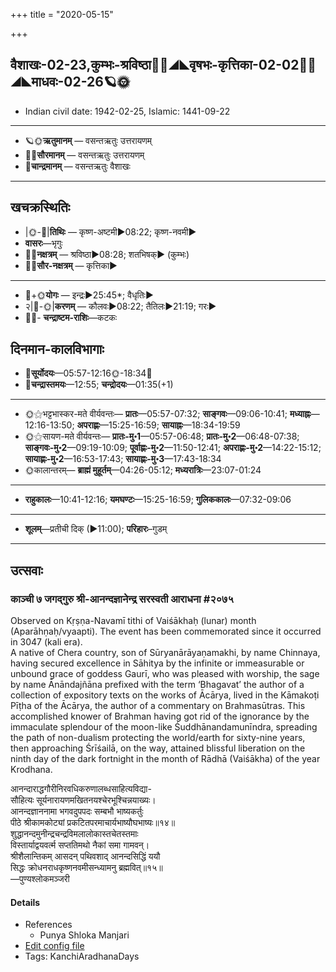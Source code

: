+++
title = "2020-05-15"

+++
## वैशाखः-02-23,कुम्भः-श्रविष्ठा🌛🌌◢◣वृषभः-कृत्तिका-02-02🌌🌞◢◣माधवः-02-26🪐🌞
- Indian civil date: 1942-02-25, Islamic: 1441-09-22
___________________
- 🪐🌞**ऋतुमानम्** — वसन्तऋतुः उत्तरायणम्
- 🌌🌞**सौरमानम्** — वसन्तऋतुः उत्तरायणम्
- 🌛**चान्द्रमानम्** — वसन्तऋतुः वैशाखः
___________________


## खचक्रस्थितिः
- |🌞-🌛|**तिथिः** — कृष्ण-अष्टमी►08:22; कृष्ण-नवमी►  
- **वासरः**—भृगुः  
- 🌌🌛**नक्षत्रम्** — श्रविष्ठा►08:28; शतभिषक्► (कुम्भः)  
- 🌌🌞**सौर-नक्षत्रम्** — कृत्तिका►  
___________________
- 🌛+🌞**योगः** — इन्द्रः►25:45*; वैधृतिः►  
- २|🌛-🌞|**करणम्** — कौलवः►08:22; तैतिलः►21:19; गरः►  
- 🌌🌛- **चन्द्राष्टम-राशिः**—कटकः  


## दिनमान-कालविभागाः
- 🌅**सूर्योदयः**—05:57-12:16🌞️-18:34🌇  
- 🌛**चन्द्रास्तमयः**—12:55; **चन्द्रोदयः**—01:35(+1)  
___________________
- 🌞⚝भट्टभास्कर-मते वीर्यवन्तः— **प्रातः**—05:57-07:32; **साङ्गवः**—09:06-10:41; **मध्याह्नः**—12:16-13:50; **अपराह्णः**—15:25-16:59; **सायाह्नः**—18:34-19:59  
- 🌞⚝सायण-मते वीर्यवन्तः— **प्रातः-मु॰1**—05:57-06:48; **प्रातः-मु॰2**—06:48-07:38; **साङ्गवः-मु॰2**—09:19-10:09; **पूर्वाह्णः-मु॰2**—11:50-12:41; **अपराह्णः-मु॰2**—14:22-15:12; **सायाह्णः-मु॰2**—16:53-17:43; **सायाह्णः-मु॰3**—17:43-18:34  
- 🌞कालान्तरम्— **ब्राह्मं मुहूर्तम्**—04:26-05:12; **मध्यरात्रिः**—23:07-01:24  
___________________
- **राहुकालः**—10:41-12:16; **यमघण्टः**—15:25-16:59; **गुलिककालः**—07:32-09:06  
___________________
- **शूलम्**—प्रतीची दिक् (►11:00); **परिहारः**–गुडम्  
___________________

## उत्सवाः
### काञ्ची ७ जगद्गुरु श्री-आनन्दज्ञानेन्द्र सरस्वती आराधना #२०७५

Observed on Kṛṣṇa-Navamī tithi of Vaiśākhaḥ (lunar) month (Aparāhṇaḥ/vyaapti). The event has been commemorated since it occurred in 3047 (kali era).  
A native of Chera country, son of Sūryanārāyaṇamakhi, by name Chinnaya, having secured excellence in Sāhitya by the infinite or immeasurable or unbound grace of goddess Gaurī, who was pleased with worship, the sage by name Ānāndajñāna prefixed with the term ‘Bhagavat’ the author of a collection of expository texts on the works of Ācārya, lived in the Kāmakoṭi Pīṭha of the Ācārya, the author of a commentary on Brahmasūtras. This accomplished knower of Brahman having got rid of the ignorance by the immaculate splendour of the moon-like Śuddhānandamunīndra, spreading the path of non-dualism protecting the world/earth for sixty-nine years, then approaching Śrīśailā, on the way, attained blissful liberation on the ninth day of the dark fortnight in the month of Rādhā (Vaiśākha) of the year Krodhana.

आनन्दाराद्धगौरीनिरवधिकरुणालब्धसाहित्यविद्या-  
सौहित्यः सूर्यनारायणमखितनयश्चेरभूश्चिन्नयाख्यः।  
आनन्दज्ञाननामा भगवदुपपदः सम्बभौ भाष्यकर्तुः  
पीठे श्रीकामकोट्यां प्रकटितपरमाचार्यभाष्यौघभाष्यः॥१४॥  
शुद्धानन्दमुनीन्द्रचन्द्रविमलालोकास्तचेतस्तमाः  
विस्तार्याद्वयवर्त्म सप्ततिमथो नैकां समा गामवन्।  
श्रीशैलान्तिकम् आसदन् पथिवशाद् आनन्दसिद्धिं ययौ  
सिद्धः क्रोधनराधकृष्णनवमीसन्ध्यामनु ब्रह्मवित्॥१५॥  
—पुण्यश्लोकमञ्जरी



#### Details
- References
  - Punya Shloka Manjari
- [Edit config file](https://github.com/jyotisham/adyatithi/tree/master/mahApuruSha/kAnchI-maTha/lunar_month/tithi/02/24/kAJcI%207%20jagadguru%20zrI~AnandajJAnEndra%20sarasvatI%20ArAdhanA.toml)
- Tags: KanchiAradhanaDays


